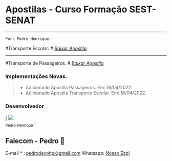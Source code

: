# Apostilas - Curso Formação SEST-SENAT
***
`Por: Pedro Henrique.`

#Transporte Escolar. #
*[Baixar Apostila](https://github.com/Pedrodevsobral/ApostilaCursoFormacao/raw/main/ESCOLAR%202022.pdf "Apostila Transporte Escolar.")*

---

#Transporte de Passageiros. #
*[Baixar Apostila](https://github.com/Pedrodevsobral/ApostilaCursoFormacao/raw/main/APOSTILA%20COLETIVO%2050%20HORAS%202021.pdf "Apostila Transporte de Passageiros.")*

### Implementações Novas.


> - Adicionado Apostila Passageiros. Em: 16/04/2022.
> - Adicionado Apostila Transporte Escolar. Em: 16/04/2022.

### Desenvolvedor

| [<img src="https://avatars0.githubusercontent.com/u/32919057?s=100"><br><sub>Pedro Henrique</sub>](https://github.com/Pr3d4dor) |

Falecom - Pedro :beer:
---
E-mail * : <pedrodevphp@gmail.com>
Whatsapp: [Nosso Zap!](https://api.whatsapp.com/send?phone=5588997909090)


